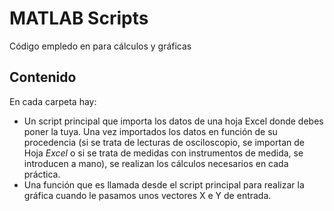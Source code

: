 # MATLAB Scripts

Código empledo en para cálculos y gráficas

## Contenido
En cada carpeta hay:
- Un script principal que importa los datos de una hoja Excel donde debes poner la tuya. Una vez importados los datos en función de su procedencia (si se trata de lecturas de osciloscopio, se importan de Hoja *Excel* o si se trata de medidas con instrumentos de medida, se introducen a mano), se realizan los cálculos necesarios en cada práctica.
- Una función que es llamada desde el script principal para realizar la gráfica cuando le pasamos unos vectores X e Y de entrada.
